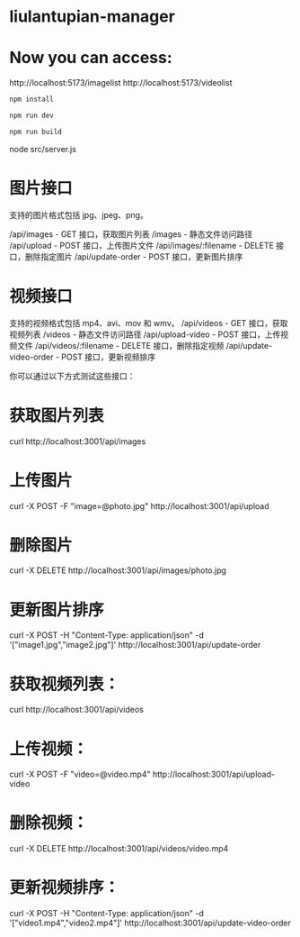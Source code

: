 # liulantupian-manager

# Now you can access: 
http://localhost:5173/imagelist
http://localhost:5173/videolist

```sh
npm install
```
```sh
npm run dev
```

```sh
npm run build
```

node src/server.js

# 图片接口
支持的图片格式包括 jpg、jpeg、png。

/api/images - GET 接口，获取图片列表
/images - 静态文件访问路径
/api/upload - POST 接口，上传图片文件
/api/images/:filename - DELETE 接口，删除指定图片
/api/update-order - POST 接口，更新图片排序

# 视频接口
支持的视频格式包括 mp4、avi、mov 和 wmv。
/api/videos - GET 接口，获取视频列表
/videos - 静态文件访问路径
/api/upload-video - POST 接口，上传视频文件
/api/videos/:filename - DELETE 接口，删除指定视频
/api/update-video-order - POST 接口，更新视频排序

你可以通过以下方式测试这些接口：

# 获取图片列表
curl http://localhost:3001/api/images

# 上传图片
curl -X POST -F "image=@photo.jpg" http://localhost:3001/api/upload

# 删除图片
curl -X DELETE http://localhost:3001/api/images/photo.jpg

# 更新图片排序
curl -X POST -H "Content-Type: application/json" -d '["image1.jpg","image2.jpg"]' http://localhost:3001/api/update-order

# 获取视频列表：
curl http://localhost:3001/api/videos

# 上传视频：
curl -X POST -F "video=@video.mp4" http://localhost:3001/api/upload-video

# 删除视频：
curl -X DELETE http://localhost:3001/api/videos/video.mp4

# 更新视频排序：
curl -X POST -H "Content-Type: application/json" -d '["video1.mp4","video2.mp4"]' http://localhost:3001/api/update-video-order
